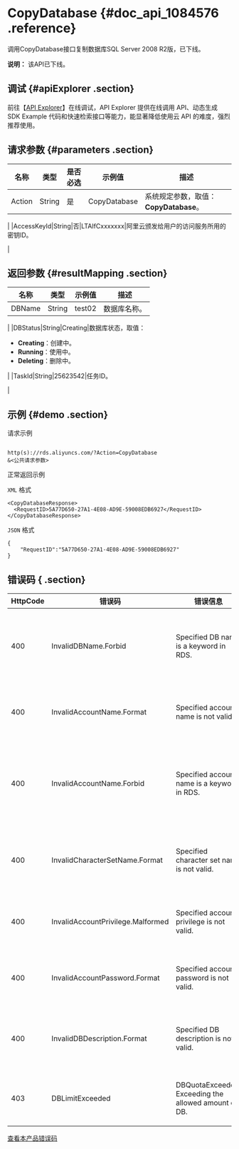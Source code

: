 # CopyDatabase {#doc_api_1084576 .reference}

调用CopyDatabase接口复制数据库SQL Server 2008 R2版，已下线。

**说明：** 该API已下线。

## 调试 {#apiExplorer .section}

前往【[API Explorer](https://api.aliyun.com/#product=Rds&api=CopyDatabase)】在线调试，API Explorer 提供在线调用 API、动态生成 SDK Example 代码和快速检索接口等能力，能显著降低使用云 API 的难度，强烈推荐使用。

## 请求参数 {#parameters .section}

|名称|类型|是否必选|示例值|描述|
|--|--|----|---|--|
|Action|String|是|CopyDatabase|系统规定参数，取值：**CopyDatabase**。

 |
|AccessKeyId|String|否|LTAIfCxxxxxxx|阿里云颁发给用户的访问服务所用的密钥ID。

 |

## 返回参数 {#resultMapping .section}

|名称|类型|示例值|描述|
|--|--|---|--|
|DBName|String|test02|数据库名称。

 |
|DBStatus|String|Creating|数据库状态，取值：

 -   **Creating**：创建中。
-   **Running**：使用中。
-   **Deleting**：删除中。

 |
|TaskId|String|25623542|任务ID。

 |

## 示例 {#demo .section}

请求示例

``` {#request_demo}

http(s)://rds.aliyuncs.com/?Action=CopyDatabase
&<公共请求参数>

```

正常返回示例

`XML` 格式

``` {#xml_return_success_demo}
<CopyDatabaseResponse>
  <RequestID>5A77D650-27A1-4E08-AD9E-59008EDB6927</RequestID>
</CopyDatabaseResponse>

```

`JSON` 格式

``` {#json_return_success_demo}
{
	"RequestID":"5A77D650-27A1-4E08-AD9E-59008EDB6927"
}
```

## 错误码 { .section}

|HttpCode|错误码|错误信息|描述|
|--------|---|----|--|
|400|InvalidDBName.Forbid|Specified DB name is a keyword in RDS.|指定的数据库名是RDS保留字。|
|400|InvalidAccountName.Format|Specified account name is not valid.|指定的帐户名无效。|
|400|InvalidAccountName.Forbid|Specified account name is a keyword in RDS.|指定的帐户名是RDS中的关键字。|
|400|InvalidCharacterSetName.Format|Specified character set name is not valid.|指定的字符集名称无效。|
|400|InvalidAccountPrivilege.Malformed|Specified account privilege is not valid.|指定的帐户权限无效。|
|400|InvalidAccountPassword.Format|Specified account password is not valid.|指定的帐户密码无效。|
|400|InvalidDBDescription.Format|Specified DB description is not valid.|指定的DB描述无效。|
|403|DBLimitExceeded|DBQuotaExceeded: Exceeding the allowed amount of DB.|DB数量达到了上限。|

[查看本产品错误码](https://error-center.aliyun.com/status/product/Rds)

